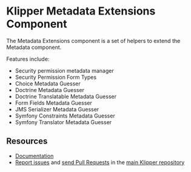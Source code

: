 Klipper Metadata Extensions Component
=====================================

The Metadata Extensions component is a set of helpers to extend the Metadata component.

Features include:

- Security permission metadata manager
- Security Permission Form Types
- Choice Metadata Guesser
- Doctrine Metadata Guesser
- Doctrine Translatable Metadata Guesser
- Form Fields Metadata Guesser
- JMS Serializer Metadata Guesser
- Symfony Constraints Metadata Guesser
- Symfony Translator Metadata Guesser

Resources
---------

- [Documentation](https://doc.klipper.dev/components/metadata-extensions)
- [Report issues](https://github.com/klipperdev/klipper/issues)
  and [send Pull Requests](https://github.com/klipperdev/klipper/pulls)
  in the [main Klipper repository](https://github.com/klipperdev/klipper)
